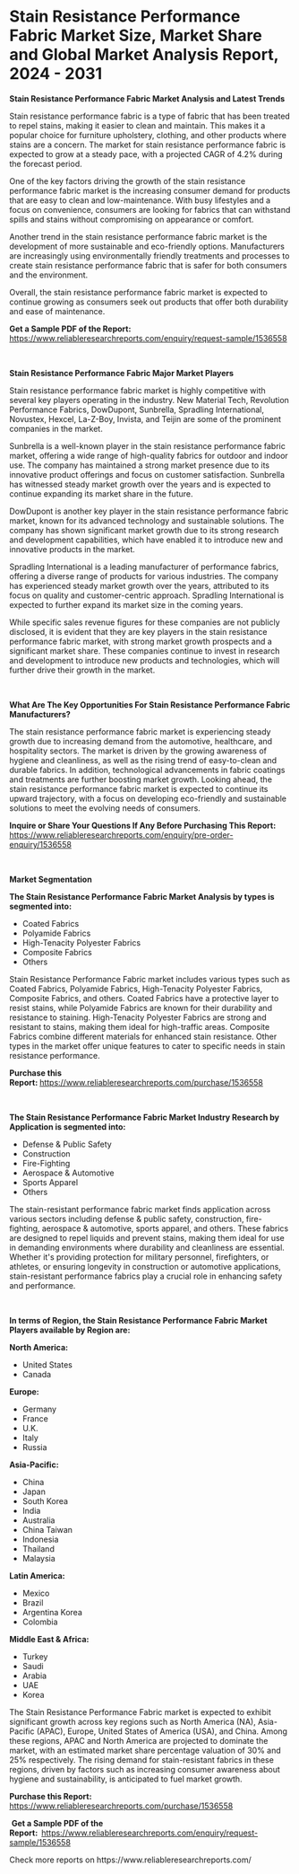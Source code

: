 <p><h1>Stain Resistance Performance Fabric Market Size, Market Share and Global Market Analysis Report, 2024 - 2031</h1></p><p><strong>Stain Resistance Performance Fabric Market Analysis and Latest Trends</strong></p>
<p><p>Stain resistance performance fabric is a type of fabric that has been treated to repel stains, making it easier to clean and maintain. This makes it a popular choice for furniture upholstery, clothing, and other products where stains are a concern. The market for stain resistance performance fabric is expected to grow at a steady pace, with a projected CAGR of 4.2% during the forecast period.</p><p>One of the key factors driving the growth of the stain resistance performance fabric market is the increasing consumer demand for products that are easy to clean and low-maintenance. With busy lifestyles and a focus on convenience, consumers are looking for fabrics that can withstand spills and stains without compromising on appearance or comfort.</p><p>Another trend in the stain resistance performance fabric market is the development of more sustainable and eco-friendly options. Manufacturers are increasingly using environmentally friendly treatments and processes to create stain resistance performance fabric that is safer for both consumers and the environment.</p><p>Overall, the stain resistance performance fabric market is expected to continue growing as consumers seek out products that offer both durability and ease of maintenance.</p></p>
<p><strong>Get a Sample PDF of the Report:&nbsp;</strong> <a href="https://www.reliableresearchreports.com/enquiry/request-sample/1536558">https://www.reliableresearchreports.com/enquiry/request-sample/1536558</a></p>
<p>&nbsp;</p>
<p><strong>Stain Resistance Performance Fabric Major Market Players</strong></p>
<p><p>Stain resistance performance fabric market is highly competitive with several key players operating in the industry. New Material Tech, Revolution Performance Fabrics, DowDupont, Sunbrella, Spradling International, Novustex, Hexcel, La-Z-Boy, Invista, and Teijin are some of the prominent companies in the market.</p><p>Sunbrella is a well-known player in the stain resistance performance fabric market, offering a wide range of high-quality fabrics for outdoor and indoor use. The company has maintained a strong market presence due to its innovative product offerings and focus on customer satisfaction. Sunbrella has witnessed steady market growth over the years and is expected to continue expanding its market share in the future.</p><p>DowDupont is another key player in the stain resistance performance fabric market, known for its advanced technology and sustainable solutions. The company has shown significant market growth due to its strong research and development capabilities, which have enabled it to introduce new and innovative products in the market.</p><p>Spradling International is a leading manufacturer of performance fabrics, offering a diverse range of products for various industries. The company has experienced steady market growth over the years, attributed to its focus on quality and customer-centric approach. Spradling International is expected to further expand its market size in the coming years.</p><p>While specific sales revenue figures for these companies are not publicly disclosed, it is evident that they are key players in the stain resistance performance fabric market, with strong market growth prospects and a significant market share. These companies continue to invest in research and development to introduce new products and technologies, which will further drive their growth in the market.</p></p>
<p>&nbsp;</p>
<p><strong>What Are The Key Opportunities For Stain Resistance Performance Fabric Manufacturers?</strong></p>
<p><p>The stain resistance performance fabric market is experiencing steady growth due to increasing demand from the automotive, healthcare, and hospitality sectors. The market is driven by the growing awareness of hygiene and cleanliness, as well as the rising trend of easy-to-clean and durable fabrics. In addition, technological advancements in fabric coatings and treatments are further boosting market growth. Looking ahead, the stain resistance performance fabric market is expected to continue its upward trajectory, with a focus on developing eco-friendly and sustainable solutions to meet the evolving needs of consumers.</p></p>
<p><strong>Inquire or Share Your Questions If Any Before Purchasing This Report:</strong> <a href="https://www.reliableresearchreports.com/enquiry/pre-order-enquiry/1536558">https://www.reliableresearchreports.com/enquiry/pre-order-enquiry/1536558</a></p>
<p>&nbsp;</p>
<p><strong>Market Segmentation</strong></p>
<p><strong>The Stain Resistance Performance Fabric Market Analysis by types is segmented into:</strong></p>
<p><ul><li>Coated Fabrics</li><li>Polyamide Fabrics</li><li>High-Tenacity Polyester Fabrics</li><li>Composite Fabrics</li><li>Others</li></ul></p>
<p><p>Stain Resistance Performance Fabric market includes various types such as Coated Fabrics, Polyamide Fabrics, High-Tenacity Polyester Fabrics, Composite Fabrics, and others. Coated Fabrics have a protective layer to resist stains, while Polyamide Fabrics are known for their durability and resistance to staining. High-Tenacity Polyester Fabrics are strong and resistant to stains, making them ideal for high-traffic areas. Composite Fabrics combine different materials for enhanced stain resistance. Other types in the market offer unique features to cater to specific needs in stain resistance performance.</p></p>
<p><strong>Purchase this Report:&nbsp;</strong><a href="https://www.reliableresearchreports.com/purchase/1536558">https://www.reliableresearchreports.com/purchase/1536558</a></p>
<p>&nbsp;</p>
<p><strong>The Stain Resistance Performance Fabric Market Industry Research by Application is segmented into:</strong></p>
<p><ul><li>Defense & Public Safety</li><li>Construction</li><li>Fire-Fighting</li><li>Aerospace & Automotive</li><li>Sports Apparel</li><li>Others</li></ul></p>
<p><p>The stain-resistant performance fabric market finds application across various sectors including defense & public safety, construction, fire-fighting, aerospace & automotive, sports apparel, and others. These fabrics are designed to repel liquids and prevent stains, making them ideal for use in demanding environments where durability and cleanliness are essential. Whether it's providing protection for military personnel, firefighters, or athletes, or ensuring longevity in construction or automotive applications, stain-resistant performance fabrics play a crucial role in enhancing safety and performance.</p></p>
<p>&nbsp;</p>
<p><strong>In terms of Region, the Stain Resistance Performance Fabric Market Players available by Region are:</strong></p>
<p>
    <p> <strong> North America: </strong>
        <ul>
            <li>United States</li>
            <li>Canada</li>
        </ul>
        </p> 
    <p> <strong> Europe: </strong>
        <ul>
            <li>Germany</li>
            <li>France</li>
            <li>U.K.</li>
            <li>Italy</li>
            <li>Russia</li>
        </ul>
        </p> 
    <p> <strong> Asia-Pacific: </strong>
        <ul>
            <li>China</li>
            <li>Japan</li>
            <li>South Korea</li>
            <li>India</li>
            <li>Australia</li>
            <li>China Taiwan</li>
            <li>Indonesia</li>
            <li>Thailand</li>
            <li>Malaysia</li>
        </ul>
        </p> 
    <p> <strong> Latin America: </strong>
        <ul>
            <li>Mexico</li>
            <li>Brazil</li>
            <li>Argentina Korea</li>
            <li>Colombia</li>
        </ul>
        </p> 
    <p> <strong> Middle East & Africa: </strong>
        <ul>
            <li>Turkey</li>
            <li>Saudi</li>
            <li>Arabia</li>
            <li>UAE</li>
            <li>Korea</li>
        </ul>
    </p>
    </p>
<p><p>The Stain Resistance Performance Fabric market is expected to exhibit significant growth across key regions such as North America (NA), Asia-Pacific (APAC), Europe, United States of America (USA), and China. Among these regions, APAC and North America are projected to dominate the market, with an estimated market share percentage valuation of 30% and 25% respectively. The rising demand for stain-resistant fabrics in these regions, driven by factors such as increasing consumer awareness about hygiene and sustainability, is anticipated to fuel market growth.</p></p>
<p><strong>Purchase this Report: </strong><a href="https://www.reliableresearchreports.com/purchase/1536558">https://www.reliableresearchreports.com/purchase/1536558</a></p>
<p>&nbsp;<strong>Get a Sample PDF of the Report:&nbsp;&nbsp;</strong><a href="https://www.reliableresearchreports.com/enquiry/request-sample/1536558">https://www.reliableresearchreports.com/enquiry/request-sample/1536558</a></p>
<p><strong></strong></p>
<p>Check more reports on https://www.reliableresearchreports.com/</p>
